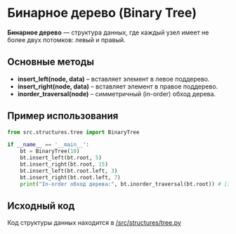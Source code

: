 # Бинарное дерево (Binary Tree)

**Бинарное дерево** — структура данных, где каждый узел имеет не более двух потомков: левый и правый.

## Основные методы

- **insert_left(node, data)** – вставляет элемент в левое поддерево.
- **insert_right(node, data)** – вставляет элемент в правое поддерево.
- **inorder_traversal(node)** – симметричный (in-order) обход дерева.

## Пример использования

```python
from src.structures.tree import BinaryTree

if __name__ == '__main__':
    bt = BinaryTree(10)
    bt.insert_left(bt.root, 5)
    bt.insert_right(bt.root, 15)
    bt.insert_left(bt.root.left, 3)
    bt.insert_right(bt.root.left, 7)
    print("In-order обход дерева:", bt.inorder_traversal(bt.root)) # [3, 5, 7, 10, 15]
```

## Исходный код
Код структуры данных находится в [/src/structures/tree.py](../../src/structures/tree.py)